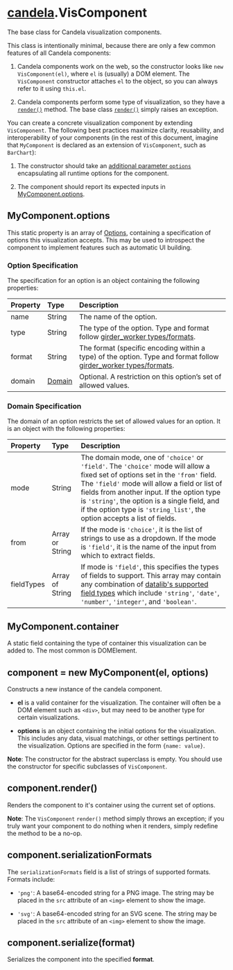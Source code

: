 # [candela](..#readme).VisComponent

The base class for Candela visualization components.

This class is intentionally minimal, because there are only a few common
features of all Candela components:

1. Candela components work on the web, so the constructor looks like `new
   VisComponent(el)`, where `el` is (usually) a DOM element. The
   `VisComponent` constructor attaches `el` to the object, so you can always
   refer to it using `this.el`.

2. Candela components perform some type of visualization, so they have a
   [`render()`](#componentrender) method. The base class [`render()`](#componentrender)
   simply raises an exception.

You can create a concrete visualization component by extending `VisComponent`.
The following best practices maximize clarity, reusability, and interoperability
of your components (in the rest of this document, imagine that `MyComponent`
is declared as an extension of `VisComponent`, such as `BarChart`):

1. The constructor should take an [additional parameter
   `options`](#component--new-mycomponentel-options) encapsulating all
   runtime options for the component.

2. The component should report its expected inputs in
   [MyComponent.options](#mycomponentoptions).

## MyComponent.options

This static property is an array of [Options](#option-specification), containing
a specification of options this visualization accepts.
This may be used to introspect the component to implement features such as
automatic UI building.

### Option Specification

The specification for an option is an object containing the following
properties:

| Property    | Type   | Description  |
| :--------   | :----- | :----------- |
| name        | String | The name of the option. |
| type        | String | The type of the option. Type and format follow [girder_worker types/formats](http://girder-worker.readthedocs.org/en/latest/types-and-formats.html). |
| format      | String | The format (specific encoding within a type) of the option. Type and format follow [girder_worker types/formats](http://girder-worker.readthedocs.org/en/latest/types-and-formats.html). |
| domain      | [Domain](#domain-specification) | Optional. A restriction on this option’s set of allowed values. |

### Domain Specification

The domain of an option restricts the set of allowed values for an option. It is
an object with the following properties:

| Property    | Type   | Description  |
| :--------   | :----- | :----------- |
| mode        | String | The domain mode, one of `'choice'` or `'field'`. The `'choice'` mode will allow a fixed set of options set in the `'from'` field. The `'field'` mode will allow a field or list of fields from another input. If the option type is `'string'`, the option is a single field, and if the option type is `'string_list'`, the option accepts a list of fields. |
| from        | Array or String | If the mode is `'choice'`, it is the list of strings to use as a dropdown. If the mode is `'field'`, it is the name of the input from which to extract fields.
| fieldTypes  | Array of String | If mode is `'field'`, this specifies the types of fields to support. This array may contain any combination of [datalib's supported field types](https://github.com/vega/datalib/wiki/Import#dl_type_infer) which include `'string'`, `'date'`, `'number'`, `'integer'`, and `'boolean'`. |

## MyComponent.container

A static field containing the type of container this visualization can be added to.
The most common is DOMElement.

## component = new MyComponent(el, options)

Constructs a new instance of the candela component.

* **el** is a valid container for the visualization. The container will often be
  a DOM element such as `<div>`, but may need to be another type for certain
  visualizations.

* **options** is an object containing the initial options for the visualization.
  This includes any data, visual matchings, or other settings pertinent to the
  visualization. Options are specified in the form `{name: value}`.

**Note**: The constructor for the abstract superclass is empty. You should use
the constructor for specific subclasses of `VisComponent`.

## component.render()

Renders the component to it's container using the current set of options.

**Note**: The `VisComponent` `render()` method simply throws
an exception; if you truly want your component to do nothing when it renders,
simply redefine the method to be a no-op.

## component.serializationFormats

The `serializationFormats` field is a list of strings of supported formats.
Formats include:

* `'png'`: A base64-encoded string for a PNG image. The string may be placed in the
`src` attribute of an `<img>` element to show the image.

* `'svg'`: A base64-encoded string for an SVG scene. The string may be placed in the
`src` attribute of an `<img>` element to show the image.

## component.serialize(format)

Serializes the component into the specified **format**.
